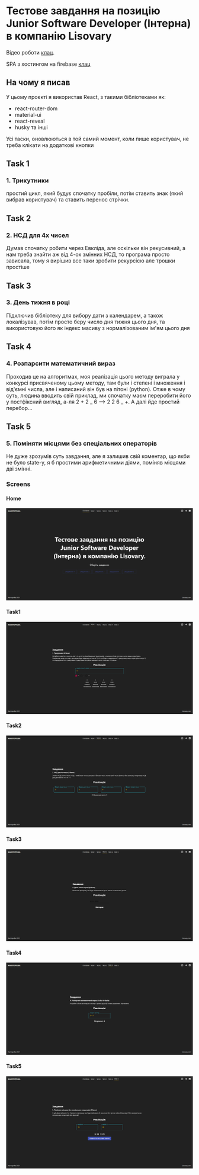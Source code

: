 # Тестове завдання на позицію Junior Software Developer (Інтерна) в компанію Lisovary

Відео роботи [клац](https://youtu.be/9Iq3QOrAD0A).

SPA з хостингом на firebase [клац](https://test-assigment-lisovary.web.app/)

## На чому я писав

У цьому проєкті я використав React, з такими бібліотеками як:

- react-router-dom
- material-ui
- react-reveal
- husky
  та інші

Усі таски, оновлюються в той самий момент, коли пише користувач, не треба
клікати на додаткові кнопки

## Task 1

### 1. Трикутники

простий цикл, який будує спочатку пробіли, потім ставить знак (який вибрав
користувач) та ставить перенос стрічки.

## Task 2

### 2. НСД для 4х чисел

Думав спочатку робити через Евкліда, але оскільки він рекусивний, а нам треба
знайти аж від 4-ох змінних НСД, то програма просто зависала, тому я вирішив все
таки зробити рекурсією але трошки простіше

## Task 3

### 3. День тижня в році

Підключив бібліотеку для вибору дати з календарем, а також локалізував, потім
просто беру число дня тижня цього дня, та використовую його як індекс масиву з
нормалізованим ім'ям цього дня

## Task 4

### 4. Розпарсити математичний вираз

Проходив це на алгоритмах, моя реалізація цього методу виграла у конкурсі
присвяченому цьому методу, там були і степені і множення і від'ємні числа, але і
написаний він був на пітоні (python). Отже в чому суть, людина вводить свій
приклад, ми спочатку маєм переробити його у постфіксний вигляд, а-ля 2 + 2 _ 6
--> 2 2 6 _ +. А далі йде простий перебор...

## Task 5

### 5. Поміняти місцями без спеціальних операторів

Не дуже зрозумів суть завдання, але я залишив свій коментар, що якби не було
state-у, я б простими арифметичними діями, поміняв місцями дві змінні.

### Screens

#### Home

![Home](https://github.com/karrtopelka/test-assigment-lisovary/blob/master/src/assets/screens/home_page.png?raw=true)

#### Task1

![Task1](https://github.com/karrtopelka/test-assigment-lisovary/blob/master/src/assets/screens/task1.png?raw=true)

#### Task2

![Task2](https://github.com/karrtopelka/test-assigment-lisovary/blob/master/src/assets/screens/task2.png?raw=true)

#### Task3

![Task3](https://github.com/karrtopelka/test-assigment-lisovary/blob/master/src/assets/screens/task3.png?raw=true)

#### Task4

![Task4](https://github.com/karrtopelka/test-assigment-lisovary/blob/master/src/assets/screens/task4.png?raw=true)

#### Task5

![Task5](https://github.com/karrtopelka/test-assigment-lisovary/blob/master/src/assets/screens/task5.png?raw=true)
